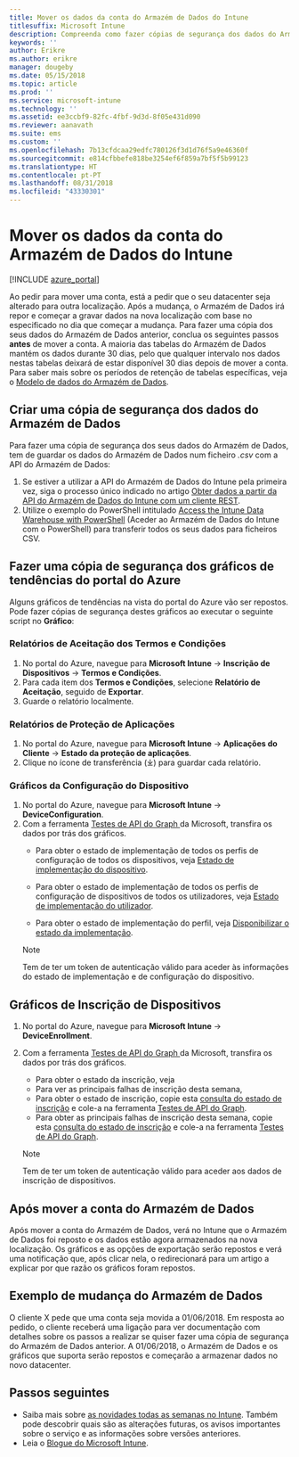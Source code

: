 ```yaml
---
title: Mover os dados da conta do Armazém de Dados do Intune
titlesuffix: Microsoft Intune
description: Compreenda como fazer cópias de segurança dos dados do Armazém de Dados do Intune ao mover a sua conta.
keywords: ''
author: Erikre
ms.author: erikre
manager: dougeby
ms.date: 05/15/2018
ms.topic: article
ms.prod: ''
ms.service: microsoft-intune
ms.technology: ''
ms.assetid: ee3ccbf9-82fc-4fbf-9d3d-8f05e431d090
ms.reviewer: aanavath
ms.suite: ems
ms.custom: ''
ms.openlocfilehash: 7b13cfdcaa29edfc780126f3d1d76f5a9e46360f
ms.sourcegitcommit: e814cfbbefe818be3254ef6f859a7bf5f5b99123
ms.translationtype: HT
ms.contentlocale: pt-PT
ms.lasthandoff: 08/31/2018
ms.locfileid: "43330301"
---
```

# <a name="move-your-intune-data-warehouse-account-data"></a>Mover os dados da conta do Armazém de Dados do Intune 

[!INCLUDE [azure_portal](./includes/azure_portal.md)]

Ao pedir para mover uma conta, está a pedir que o seu datacenter seja alterado para outra localização. Após a mudança, o Armazém de Dados irá repor e começar a gravar dados na nova localização com base no especificado no dia que começar a mudança. Para fazer uma cópia dos seus dados do Armazém de Dados anterior, conclua os seguintes passos **antes** de mover a conta. A maioria das tabelas do Armazém de Dados mantém os dados durante 30 dias, pelo que qualquer intervalo nos dados nestas tabelas deixará de estar disponível 30 dias depois de mover a conta. Para saber mais sobre os períodos de retenção de tabelas específicas, veja o [Modelo de dados do Armazém de Dados](reports-ref-data-model.md). 

## <a name="back-up-your-data-warehouse-data"></a>Criar uma cópia de segurança dos dados do Armazém de Dados 

Para fazer uma cópia de segurança dos seus dados do Armazém de Dados, tem de guardar os dados do Armazém de Dados num ficheiro *.csv* com a API do Armazém de Dados:  

1. Se estiver a utilizar a API do Armazém de Dados do Intune pela primeira vez, siga o processo único indicado no artigo [Obter dados a partir da API do Armazém de Dados do Intune com um cliente REST](reports-proc-data-rest.md).
2. Utilize o exemplo do PowerShell intitulado [Access the Intune Data Warehouse with PowerShell](https://github.com/Microsoft/Intune-Data-Warehouse/tree/master/Samples/PowerShell) (Aceder ao Armazém de Dados do Intune com o PowerShell) para transferir todos os seus dados para ficheiros CSV. 

## <a name="back-up-your-trend-charts-from-the-azure-portal"></a>Fazer uma cópia de segurança dos gráficos de tendências do portal do Azure

Alguns gráficos de tendências na vista do portal do Azure vão ser repostos. Pode fazer cópias de segurança destes gráficos ao executar o seguinte script no **Gráfico**:   

### <a name="terms--conditions-acceptance-reports"></a>Relatórios de Aceitação dos Termos e Condições
1. No portal do Azure, navegue para **Microsoft Intune** -> **Inscrição de Dispositivos** -> **Termos e Condições**.
2. Para cada item dos **Termos e Condições**, selecione **Relatório de Aceitação**, seguido de **Exportar**.
3. Guarde o relatório localmente.
 
### <a name="app-protection-reports"></a>Relatórios de Proteção de Aplicações  
1. No portal do Azure, navegue para **Microsoft Intune** -> **Aplicações do Cliente** -> **Estado da proteção de aplicações**.
2. Clique no ícone de transferência (⤓) para guardar cada relatório.

### <a name="device-configuration-charts"></a>Gráficos da Configuração do Dispositivo 
1. No portal do Azure, navegue para **Microsoft Intune** -> **DeviceConfiguration**.
2. Com a ferramenta [Testes de API do Graph ](https://developer.microsoft.com/graph/graph-explorer) da Microsoft, transfira os dados por trás dos gráficos. 
    - Para obter o estado de implementação de todos os perfis de configuração de todos os dispositivos, veja [Estado de implementação do dispositivo](https://graph.microsoft.com/beta/reports/deviceConfigurationDeviceActivity/content).

    - Para obter o estado de implementação de todos os perfis de configuração de dispositivos de todos os utilizadores, veja [Estado de implementação do utilizador](https://graph.microsoft.com/beta/reports/deviceConfigurationUserActivity/content).

    - Para obter o estado de implementação do perfil, veja [Disponibilizar o estado da implementação](https://graph.microsoft.com/beta/deviceManagement/deviceConfigurations?$select=id,displayName,lastModifiedDateTime,deviceStatusOverview&$expand=deviceStatusOverview).
  
    > [!NOTE]
    > Tem de ter um token de autenticação válido para aceder às informações do estado de implementação e de configuração do dispositivo.

## <a name="device-enrollment-charts"></a>Gráficos de Inscrição de Dispositivos
1. No portal do Azure, navegue para **Microsoft Intune** -> **DeviceEnrollment**.
2. Com a ferramenta [Testes de API do Graph ](https://developer.microsoft.com/graph/graph-explorer) da Microsoft, transfira os dados por trás dos gráficos.
    - Para obter o estado da inscrição, veja 
    - Para ver as principais falhas de inscrição desta semana, 
    - Para obter o estado de inscrição, copie esta [consulta do estado de inscrição](https://graph.microsoft.com/beta/reports/managedDeviceEnrollmentFailureTrends()/content) e cole-a na ferramenta [Testes de API do Graph](https://developer.microsoft.com/graph/graph-explorer).
    - Para obter as principais falhas de inscrição desta semana, copie esta [consulta do estado de inscrição](https://graph.microsoft.com/beta/reports/managedDeviceEnrollmentTopFailures(period=null)/content) e cole-a na ferramenta [Testes de API do Graph](https://developer.microsoft.com/graph/graph-explorer).

    > [!NOTE]
    > Tem de ter um token de autenticação válido para aceder aos dados de inscrição de dispositivos. 

## <a name="after-a-data-warehouse-account-move"></a>Após mover a conta do Armazém de Dados

Após mover a conta do Armazém de Dados, verá no Intune que o Armazém de Dados foi reposto e os dados estão agora armazenados na nova localização. Os gráficos e as opções de exportação serão repostos e verá uma notificação que, após clicar nela, o redirecionará para um artigo a explicar por que razão os gráficos foram repostos.  

## <a name="data-warehouse-move-example"></a>Exemplo de mudança do Armazém de Dados 

O cliente X pede que uma conta seja movida a 01/06/2018. Em resposta ao pedido, o cliente receberá uma ligação para ver documentação com detalhes sobre os passos a realizar se quiser fazer uma cópia de segurança do Armazém de Dados anterior. A 01/06/2018, o Armazém de Dados e os gráficos que suporta serão repostos e começarão a armazenar dados no novo datacenter. 

## <a name="next-steps"></a>Passos seguintes

 - Saiba mais sobre [as novidades todas as semanas no Intune](whats-new.md). Também pode descobrir quais são as alterações futuras, os avisos importantes sobre o serviço e as informações sobre versões anteriores.
 - Leia o [Blogue do Microsoft Intune](http://go.microsoft.com/fwlink/?LinkID=273882).
